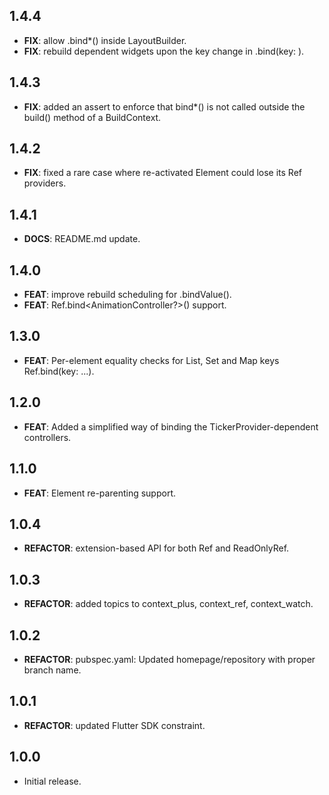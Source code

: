 ## 1.4.4

 - **FIX**: allow .bind*() inside LayoutBuilder.
 - **FIX**: rebuild dependent widgets upon the key change in .bind(key: ).

## 1.4.3

 - **FIX**: added an assert to enforce that bind*() is not called outside the build() method of a BuildContext.

## 1.4.2

 - **FIX**: fixed a rare case where re-activated Element could lose its Ref providers.

## 1.4.1

 - **DOCS**: README.md update.

## 1.4.0

 - **FEAT**: improve rebuild scheduling for .bindValue().
 - **FEAT**: Ref.bind<AnimationController?>() support.

## 1.3.0

 - **FEAT**: Per-element equality checks for List, Set and Map keys Ref.bind(key: ...).

## 1.2.0

 - **FEAT**: Added a simplified way of binding the TickerProvider-dependent controllers.

## 1.1.0

 - **FEAT**: Element re-parenting support.

## 1.0.4

 - **REFACTOR**: extension-based API for both Ref and ReadOnlyRef.

## 1.0.3

 - **REFACTOR**: added topics to context_plus, context_ref, context_watch.

## 1.0.2

 - **REFACTOR**: pubspec.yaml: Updated homepage/repository with proper branch name.

## 1.0.1

 - **REFACTOR**: updated Flutter SDK constraint.

## 1.0.0

* Initial release.
